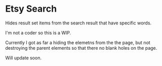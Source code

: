 # Etsy Search
Hides result set items from the search result that have specific words.

I'm not a coder so this is a WIP. 

Currently I got as far a hiding the elemetns from the the page, but not destroying the parent elements so that there no blank holes on the page.

Will update soon.

